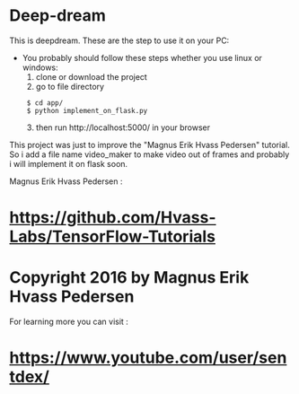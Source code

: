 # Deep-dream
This is deepdream. These are the step to use it on your PC:

- You probably should follow these steps whether you use linux or windows:
   1. clone or download the project
   2. go to file directory
   ```
    $ cd app/
    $ python implement_on_flask.py
   ```
   3. then run http://localhost:5000/ in your browser

This project was just to improve the "Magnus Erik Hvass Pedersen" tutorial.
So i add a file name video_maker to make video out of frames and probably i will implement it on flask soon.

Magnus Erik Hvass Pedersen :
# https://github.com/Hvass-Labs/TensorFlow-Tutorials
# Copyright 2016 by Magnus Erik Hvass Pedersen

For learning more you can visit :
# https://www.youtube.com/user/sentdex/
